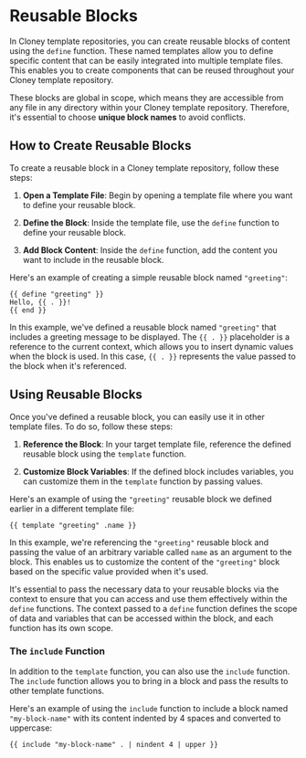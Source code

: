 # Reusable Blocks

In Cloney template repositories, you can create reusable blocks of content using the `define` function. These named templates allow you to define specific content that can be easily integrated into multiple template files. This enables you to create components that can be reused throughout your Cloney template repository.

These blocks are global in scope, which means they are accessible from any file in any directory within your Cloney template repository. Therefore, it's essential to choose **unique block names** to avoid conflicts.

## How to Create Reusable Blocks

To create a reusable block in a Cloney template repository, follow these steps:

1. **Open a Template File**: Begin by opening a template file where you want to define your reusable block.

2. **Define the Block**: Inside the template file, use the `define` function to define your reusable block.

3. **Add Block Content**: Inside the `define` function, add the content you want to include in the reusable block.

Here's an example of creating a simple reusable block named `"greeting"`:

```plaintext title="hello-1.txt"
{{ define "greeting" }}
Hello, {{ . }}!
{{ end }}
```

In this example, we've defined a reusable block named `"greeting"` that includes a greeting message to be displayed. The `{{ . }}` placeholder is a reference to the current context, which allows you to insert dynamic values when the block is used. In this case, `{{ . }}` represents the value passed to the block when it's referenced.

## Using Reusable Blocks

Once you've defined a reusable block, you can easily use it in other template files. To do so, follow these steps:

1. **Reference the Block**: In your target template file, reference the defined reusable block using the `template` function.

2. **Customize Block Variables**: If the defined block includes variables, you can customize them in the `template` function by passing values.

Here's an example of using the `"greeting"` reusable block we defined earlier in a different template file:

```plaintext title="hello-2.txt"
{{ template "greeting" .name }}
```

In this example, we're referencing the `"greeting"` reusable block and passing the value of an arbitrary variable called `name` as an argument to the block. This enables us to customize the content of the `"greeting"` block based on the specific value provided when it's used.

It's essential to pass the necessary data to your reusable blocks via the context to ensure that you can access and use them effectively within the `define` functions. The context passed to a `define` function defines the scope of data and variables that can be accessed within the block, and each function has its own scope.

### The `include` Function

In addition to the `template` function, you can also use the `include` function. The `include` function allows you to bring in a block and pass the results to other template functions.

Here's an example of using the `include` function to include a block named `"my-block-name"` with its content indented by 4 spaces and converted to uppercase:

```plaintext title="hello-3.txt"
{{ include "my-block-name" . | nindent 4 | upper }}
```
